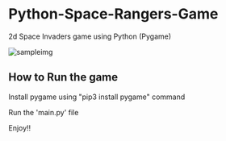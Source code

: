 # Python-Space-Rangers-Game
2d Space Invaders game using Python (Pygame)


![sampleimg](https://user-images.githubusercontent.com/88393756/180516774-c98d7f9f-fd04-4ccb-b126-bd82bcb7c672.jpg)

## How to Run the game

Install pygame using "pip3 install pygame" command

Run the 'main.py' file

Enjoy!!
